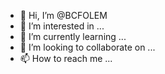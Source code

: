 - 👋 Hi, I’m @BCFOLEM
- 👀 I’m interested in ...
- 🌱 I’m currently learning ...
- 💞️ I’m looking to collaborate on ...
- 📫 How to reach me ...

<!---
BCFOLEM/BCFOLEM is a ✨ special ✨ repository because its `README.md` (this file) appears on your GitHub profile.
You can click the Preview link to take a look at your changes.
--->
